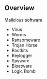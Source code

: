 ## Overview

Malicious software

- Virus
- Worms
- Ransomeware
- Trojan Horse
- Rootkits
- Keylogger
- Spyware
- Bloatware
- Logic Bomb


